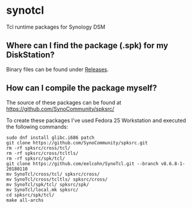 # synotcl
Tcl runtime packages for Synology DSM

## Where can I find the package (.spk) for my DiskStation?
Binary files can be found under [Releases](https://github.com/eelcohn/SynoTcl/releases/).

## How can I compile the package myself?
The source of these packages can be found at https://github.com/SynoCommunity/spksrc/

To create these packages I've used Fedora 25 Workstation and executed the following commands:

```
sudo dnf install glibc.i686 patch
git clone https://github.com/SynoCommunity/spksrc.git
rm -rf spksrc/cross/tcl/
rm -rf spksrc/cross/tcltls/
rm -rf spksrc/spk/tcl/
git clone https://github.com/eelcohn/SynoTcl.git --branch v8.6.8-1-20180110
mv SynoTcl/cross/tcl/ spksrc/cross/
mv SynoTcl/cross/tcltls/ spksrc/cross/
mv SynoTcl/spk/tcl/ spksrc/spk/
mv SynoTcl/local.mk spksrc/
cd spksrc/spk/tcl/
make all-archs
```
